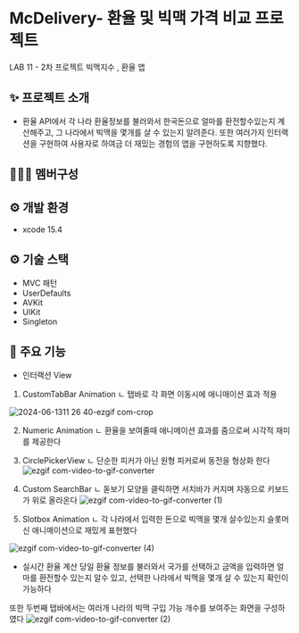 # McDelivery- 환율 및 빅맥 가격 비교 프로젝트
LAB 11 -  2차 프로젝트  빅맥지수 , 환율 앱 


## :sparkles: 프로젝트 소개

- 환율 API에서 각 나라 환율정보를 불러와서 한국돈으로 얼마를 환전할수있는지 계산해주고, 그 나라에서 빅맥을 몇개를 살 수 있는지 알려준다.
  또한 여러가지 인터랙션을 구현하여 사용자로 하여금 더 재밌는 경험의 앱을 구현하도록 지향했다.
  

## :people_holding_hands: 멤버구성



## :gear: 개발 환경 

- xcode 15.4


## :gear: 기술 스택

- MVC 패턴 
- UserDefaults
- AVKit 
- UIKit
- Singleton 


## :pushpin: 주요 기능 

- 인터랙션 View 

1. CustomTabBar Animation
 ㄴ 탭바로 각 화면 이동시에 애니매이션 효과 적용

![2024-06-1311 26 40-ezgif com-crop](https://github.com/APP-iOS5th/McDelivery/assets/115773990/c487b557-4e55-4733-8ca1-243ca9c92681)


2. Numeric Animation
   ㄴ 환율을 보여줄때 애니메이션 효과를 줌으로써 시각적 재미를 제공한다 
 
3. CirclePickerView
  ㄴ 단순한 피커가 아닌 원형 피커로써 동전을 형상화 한다
![ezgif com-video-to-gif-converter](https://github.com/APP-iOS5th/McDelivery/assets/115773990/ad7672e3-0a0f-415b-be17-fbb450a81e00)

5. Custom SearchBar
  ㄴ 돋보기 모양을 클릭하면 서치바가 커지며 자동으로 키보드가 위로 올라온다
![ezgif com-video-to-gif-converter (1)](https://github.com/APP-iOS5th/McDelivery/assets/115773990/33466094-6594-4101-844f-e407c578e976)

6. Slotbox Animation
 ㄴ 각 나라에서 입력한 돈으로 빅맥을 몇개 살수있는지 슬롯머신 애니매이션으로 재밌게 표현했다

![ezgif com-video-to-gif-converter (4)](https://github.com/APP-iOS5th/McDelivery/assets/115773990/c20c4371-fae9-4a3e-9e5f-bbd8b42a5565)


- 실시간 환율 계산 
당일 환율 정보를 불러와서 국가를 선택하고 금액을 입력하면 얼마를 환전할수 있는지 알수 있고, 선택한 나라에서 빅맥을 몇개 살 수 있는지 확인이 가능하다 

또한 두번째 탭바에서는 여러개 나라의 빅맥 구입 가능 개수를 보여주는 화면을 구성하였다 
![ezgif com-video-to-gif-converter (2)](https://github.com/APP-iOS5th/McDelivery/assets/115773990/b9c14f95-8db8-4d24-b580-33f534f82998)







